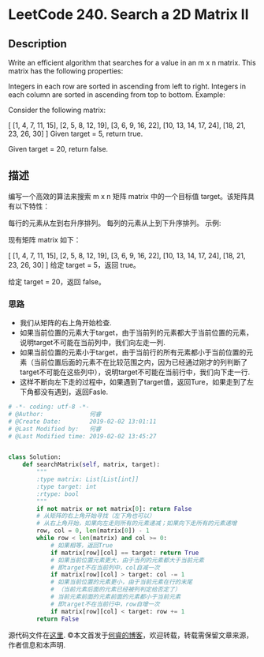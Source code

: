 # LeetCode 240. Search a 2D Matrix II

## Description

Write an efficient algorithm that searches for a value in an m x n matrix. This matrix has the following properties:

Integers in each row are sorted in ascending from left to right.
Integers in each column are sorted in ascending from top to bottom.
Example:

Consider the following matrix:

[
  [1,   4,  7, 11, 15],
  [2,   5,  8, 12, 19],
  [3,   6,  9, 16, 22],
  [10, 13, 14, 17, 24],
  [18, 21, 23, 26, 30]
]
Given target = 5, return true.

Given target = 20, return false.

## 描述

编写一个高效的算法来搜索 m x n 矩阵 matrix 中的一个目标值 target。该矩阵具有以下特性：

每行的元素从左到右升序排列。
每列的元素从上到下升序排列。
示例:

现有矩阵 matrix 如下：

[
  [1,   4,  7, 11, 15],
  [2,   5,  8, 12, 19],
  [3,   6,  9, 16, 22],
  [10, 13, 14, 17, 24],
  [18, 21, 23, 26, 30]
]
给定 target = 5，返回 true。

给定 target = 20，返回 false。

### 思路

* 我们从矩阵的右上角开始检查.
* 如果当前位置的元素大于target，由于当前列的元素都大于当前位置的元素，说明target不可能在当前列中，我们向左走一列.
* 如果当前位置的元素小于target，由于当前行的所有元素都小于当前位置的元素（当前位置后面的元素不在比较范围之内，因为已经通过刚才的列判断了target不可能在这些列中），说明target不可能在当前行中，我们向下走一行.
* 这样不断向左下走的过程中，如果遇到了target值，返回Ture，如果走到了左下角都没有遇到，返回Fasle.

```python
# -*- coding: utf-8 -*-
# @Author:             何睿
# @Create Date:        2019-02-02 13:01:11
# @Last Modified by:   何睿
# @Last Modified time: 2019-02-02 13:45:27


class Solution:
    def searchMatrix(self, matrix, target):
        """
        :type matrix: List[List[int]]
        :type target: int
        :rtype: bool
        """
        if not matrix or not matrix[0]: return False
        # 从矩阵的右上角开始寻找（左下角也可以）
        # 从右上角开始，如果向左走则所有的元素递减；如果向下走所有的元素递增
        row, col = 0, len(matrix[0]) - 1
        while row < len(matrix) and col >= 0:
            # 如果相等，返回True
            if matrix[row][col] == target: return True
            # 如果当前位置元素更大，由于当列的元素都大于当前元素
            # 即target不在当前列中，col自减一次
            if matrix[row][col] > target: col -= 1
            # 如果当前位置的元素更小，由于当前元素在行的末尾
            # （当前元素后面的元素已经被列判定给否定了）
            # 当前元素前面的元素前面的元素都小于当前元素
            # 即target不在当前行中，row自增一次
            if matrix[row][col] < target: row += 1
        return False
```
源代码文件在[这里](https://github.com/ruicore/Algorithm/blob/master/Leetcode/2019-02-02-240-Search-a-2D-Matrix-II.py).
©本文首发于[何睿的博客](https://www.ruicore.cn/leetcode-240-search-a-2d-matrix-ii/)，欢迎转载，转载需保留文章来源，作者信息和本声明.
